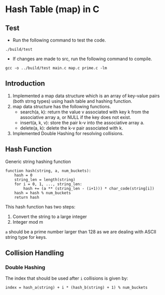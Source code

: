 # Hash Table (map) in C
## Test
- Run the following command to test the code.
```terminal
./build/test
```
- If changes are made to src, run the following command to compile.
```terminal
gcc -o ../build/test main.c map.c prime.c -lm
```

## Introduction
1. Implemented a map data structure which is an array of key-value pairs (both strng types) using hash table and hashing function.
1. map data structure has the following functions.
    - search(a, k): return the value v associated with key k from the associative array a, or NULL if the key does not exist.
    - insert(a, k, v): store the pair k-v into the associative array a.
    - delete(a, k): delete the k-v pair associated with k.
1. Implemented Double Hashing for resolving collisions.


## Hash Function
Generic string hashing function
```
function hash(string, a, num_buckets):
    hash = 0
    string_len = length(string)
    for i = 0, 1, ..., string_len:
        hash += (a ** (string_len - (i+1))) * char_code(string[i])
    hash = hash % num_buckets
    return hash
```
This hash function has two steps:

1. Convert the string to a large integer
2. Integer mod m

`a` should be a prime number larger than 128 as we are dealing with ASCII string type for keys.

## Collision Handling
### Double Hashing
The index that should be used after `i` collisions is given by:
```
index = hash_a(string) + i * (hash_b(string) + 1) % num_buckets
```

